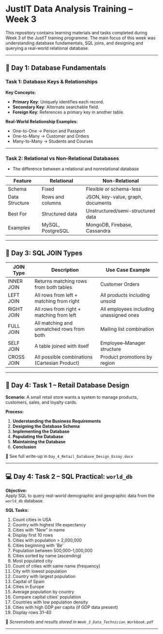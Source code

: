 # JustIT Data Analysis Training – Week 3

This repository contains learning materials and tasks completed during Week 3 of the JustIT training programme. The main focus of this week was understanding database fundamentals, SQL joins, and designing and querying a real-world relational database.

---

## 🧩 Day 1: Database Fundamentals

### Task 1: Database Keys & Relationships

**Key Concepts:**
- **Primary Key**: Uniquely identifies each record.
- **Secondary Key**: Alternate searchable field.
- **Foreign Key**: References a primary key in another table.


**Real-World Relationship Examples:**
- One-to-One → Person and Passport
- One-to-Many → Customer and Orders
- Many-to-Many → Students and Courses

---

### Task 2: Relational vs Non-Relational Databases

- The difference between a relational and nonrelational database

| Feature             | Relational                         | Non-Relational                   |
|---------------------|------------------------------------|----------------------------------|
| Schema              | Fixed                              | Flexible or schema-less          |
| Data Structure      | Rows and columns                   | JSON, key-value, graph, documents|
| Best For            | Structured data                    | Unstructured/semi-structured data|
| Examples            | MySQL, PostgreSQL                  | MongoDB, Firebase, Cassandra     |

---

## 🔗 Day 3: SQL JOIN Types


| JOIN Type     | Description                                  | Use Case Example                          |
|---------------|-----------------------------------------------|-------------------------------------------|
| INNER JOIN    | Returns matching rows from both tables        | Customer Orders                           |
| LEFT JOIN     | All rows from left + matching from right      | All products including unsold             |
| RIGHT JOIN    | All rows from right + matching from left      | All employees including unassigned ones   |
| FULL JOIN     | All matching and unmatched rows from both     | Mailing list combination                  |
| SELF JOIN     | A table joined with itself                    | Employee–Manager structure                |
| CROSS JOIN    | All possible combinations (Cartesian Product) | Product promotions by region              |


---

## 🏪 Day 4: Task 1 – Retail Database Design

**Scenario:** A small retail store wants a system to manage products, customers, sales, and loyalty cards.

**Process:**
1. **Understanding the Business Requirements**
2. **Designing the Database Schema**
3. **Implementing the Database** 
4. **Populating the Database**
5. **Maintaining the Database**
6. **Conclusion**


📄 See full write-up in `Day_4_Retail_Database_Design_Essay.docx`

---

## 💻 Day 4: Task 2 – SQL Practical: `world_db`

**Objective:**  
Apply SQL to query real-world demographic and geographic data from the `world_db` database.

**SQL Tasks:**
1. Count cities in USA 
2. Country with highest life expectancy
3. Cities with "New" in name
4. Display first 10 rows
5. Cities with population > 2,000,000
6. Cities beginning with 'Be'
7. Population between 500,000–1,000,000
8. Cities sorted by name (ascending)
9. Most populated city
10. Count of cities with same name (frequency)
11. City with lowest population
12. Country with largest population
13. Capital of Spain
14. Cities in Europe
15. Average population by country
16. Compare capital cities' population
17. Countries with low population density
18. Cities with high GDP per capita (if GDP data present)
19. Display rows 31–40

📸 *Screenshots and results stored in `Week_3_Data_Technician_Workbook.pdf`*


---



